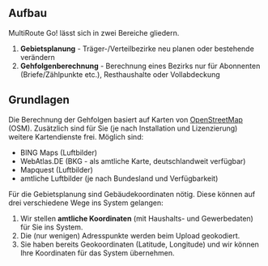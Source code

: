 
## Aufbau 

MultiRoute Go! lässt sich in zwei Bereiche gliedern.

1. **Gebietsplanung** - Träger-/Verteilbezirke neu planen oder bestehende verändern
2.  **Gehfolgenberechnung** - Berechnung eines Bezirks nur für Abonnenten (Briefe/Zählpunkte etc.), Resthaushalte oder Vollabdeckung


## Grundlagen

Die Berechnung der Gehfolgen basiert auf Karten von [OpenStreetMap](https://www.openstreetmap.org) (OSM). 
Zusätzlich sind für Sie (je nach Installation und Lizenzierung) weitere Kartendienste frei. Möglich sind:

* BING Maps (Luftbilder)
* WebAtlas.DE (BKG - als amtliche Karte, deutschlandweit verfügbar)
* Mapquest (Luftbilder)
* amtliche Luftbilder (je nach Bundesland und Verfügbarkeit)

Für die Gebietsplanung sind Gebäudekoordinaten nötig. Diese können auf drei verschiedene Wege ins System gelangen:

1. Wir stellen **amtliche Koordinaten** (mit Haushalts- und Gewerbedaten) für Sie ins System.
2. Die (nur wenigen) Adresspunkte werden beim Upload geokodiert.
3. Sie haben bereits Geokoordinaten (Latitude, Longitude) und wir können Ihre Koordinaten für das System übernehmen.


